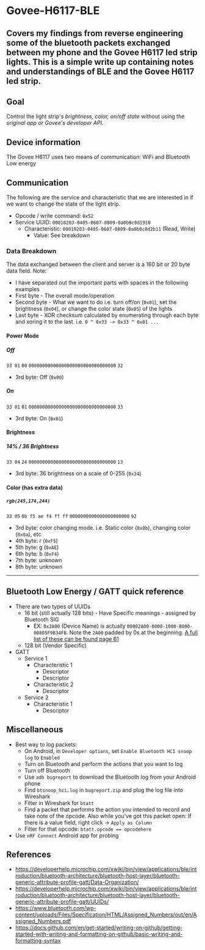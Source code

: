 # Govee-H6117-BLE
Covers my findings from reverse engineering some of the bluetooth packets exchanged between my phone and the Govee H6117 led strip lights. This is a simple write up containing notes and understandings of BLE and the Govee H6117 led strip.
---
## Goal
Control the light strip's _brightness, color, on/off state_ without using the _original app or Govee's developer API_.

## Device information
The Govee H6117 uses two means of communication: WiFi and Bluetooth Low energy

## Communication
The following are the service and characteristic that we are interested in if we want to change the state of the light strip.
- Opcode / write command: `0x52`
- Service UUID: `00010203-0405-0607-0809-0a0b0c0d1910`
  - Characteristic: `00010203-0405-0607-0809-0a0b0c0d2b11` (Read, Write)
    - Value: See breakdown
### Data Breakdown
The data exchanged between the client and server is a 160 bit or 20 byte data field.
Note:
- I have separated out the important parts with spaces in the following examples
- First byte - The overall mode/operation
- Second byte - What we want to do i.e. turn off/on (`0x01`), set the brightness (`0x04`), or change the color state (`0x05`) of the lights
- Last byte - XOR checksum calculated by enumerating through each byte and xoring it to the last. i.e. `0 ^ 0x33 -> 0x33 ^ 0x01 ...`
#### Power Mode
##### Off
`33 01` `00` `00000000000000000000000000000000` `32`
- 3rd byte: Off (`0x00`)
##### On
`33 01` `01` `00000000000000000000000000000000` `33`
- 3rd byte: On (`0x01`)
#### Brightness
##### 14% / 36 Brightness
`33 04` `24` `00000000000000000000000000000000` `13`
- 3rd byte: 36 brightness on a scale of 0-255 (`0x24`)
#### Color (has extra data)
##### `rgb(245,174,244)`
`33 05` `0b f5 ae f4 ff ff` `0000000000000000000000` `92`
- 3rd byte: color changing mode. i.e. Static color (`0x0b`), changing color (`0x0a`), etc
- 4th byte: r (`0xF5`)
- 5th byte: g (`0xAE`)
- 6th byte: b (`0xF4`)
- 7th byte: unknown
- 8th byte: unknown

---
## Bluetooth Low Energy / GATT quick reference
- There are two types of UUIDs
  - 16 bit (still actually 128 bits) - Have Specific meanings - assigned by Bluetooth SIG
    - EX: `0x2A00` (Device Name) is actually `00002A00-0000-1000-8000-00805F9B34FB`. Note the `2A00` padded by 0s at the beginning. [A full list of these can be found page 61](https://www.bluetooth.com/wp-content/uploads/Files/Specification/HTML/Assigned_Numbers/out/en/Assigned_Numbers.pdf)
  - 128 bit (Vendor Specific)
- GATT
  - Service 1
    - Characteristic 1
      - Descriptor
      - Descriptor
    - Characteristic 2
      - Descriptor
   - Service 2
     - Characteristic 1
       - Descriptor

## Miscellaneous
- Best way to log packets:
  - On Android, in `Developer options`, set `Enable Bluetooth HCI snoop log` to `Enabled`
  - Turn on Bluetooth and perform the actions that you want to log
  - Turn off Bluetooth
  - Use `adb bugreport` to download the Bluetooth log from your Android phone
  - Find `btsnoop_hci.log` in `bugreport.zip` and plug the log file into Wireshark
  - Filter in Wireshark for `btatt`
  - Find a packet that performs the action you intended to record and take note of the opcode. Also while you've got this packet open: If there is a value field, right click -> `Apply as Column`
  - Filter for that opcode: `btatt.opcode == opcodehere`
- Use `nRF Connect` Android app for probing

## References
- https://developerhelp.microchip.com/xwiki/bin/view/applications/ble/introduction/bluetooth-architecture/bluetooth-host-layer/bluetooth-generic-attribute-profile-gatt/Data-Organization/
- https://developerhelp.microchip.com/xwiki/bin/view/applications/ble/introduction/bluetooth-architecture/bluetooth-host-layer/bluetooth-generic-attribute-profile-gatt/UUIDs/
- https://www.bluetooth.com/wp-content/uploads/Files/Specification/HTML/Assigned_Numbers/out/en/Assigned_Numbers.pdf
- https://docs.github.com/en/get-started/writing-on-github/getting-started-with-writing-and-formatting-on-github/basic-writing-and-formatting-syntax
